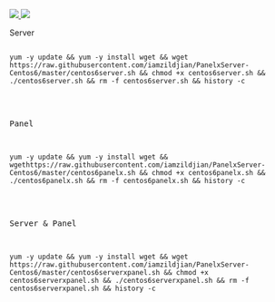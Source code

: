 <p><a href="https://raw.githubusercontent.com/iamzildjian/PanelxServer-Centos6/master/centos6panelx.sh">
<img src="https://img.shields.io/badge/Centos6-Server-blue.svg">
</a>
 <a href="https://raw.githubusercontent.com/iamzildjian/PanelxServer-Centos6/master/centos6servers.sh">
<img src="https://img.shields.io/badge/Centos6-Panel-brightgreen.svg">
</a></p>

Server
<pre><pre><code>yum -y update && yum -y install wget && wget https://raw.githubusercontent.com/iamzildjian/PanelxServer-Centos6/master/centos6server.sh && chmod +x centos6server.sh && ./centos6server.sh && rm -f centos6server.sh && history -c</code></pre>

Panel
<pre><code>yum -y update && yum -y install wget && wgethttps://raw.githubusercontent.com/iamzildjian/PanelxServer-Centos6/master/centos6panelx.sh && chmod +x centos6panelx.sh && ./centos6panelx.sh && rm -f centos6panelx.sh && history -c</code></pre>

Server & Panel
<pre><code>yum -y update && yum -y install wget && wget https://raw.githubusercontent.com/iamzildjian/PanelxServer-Centos6/master/centos6serverxpanel.sh && chmod +x centos6serverxpanel.sh && ./centos6serverxpanel.sh && rm -f centos6serverxpanel.sh && history -c</code></pre>

